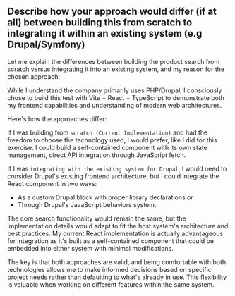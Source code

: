 ## Describe how your approach would differ (if at all) between building this from scratch to integrating it within an existing system (e.g Drupal/Symfony)

Let me explain the differences between building the product search from scratch versus integrating it into an existing system, and my reason for the chosen approach:

While I understand the company primarily uses PHP/Drupal, I consciously chose to build this test with Vite + React + TypeScript to demonstrate both my frontend capabilities and understanding of modern web architectures.

Here's how the approaches differ:

If I was building from `scratch (Current Implementation)` and had the freedom to choose the technology used, I would prefer, like I did for this exercise. I could build a self-contained component with its own state management, direct API integration through JavaScript fetch.

If I was `integrating with the existing system for Drupal`, I would need to consider Drupal's existing frontend architecture, but I could integrate the React component in two ways:

- As a custom Drupal block with proper library declarations or
- Through Drupal's JavaScript behaviors system.

The core search functionality would remain the same, but the implementation details would adapt to fit the host system's architecture and best practices. My current React implementation is actually advantageous for integration as it's built as a self-contained component that could be embedded into either system with minimal modifications.

The key is that both approaches are valid, and being comfortable with both technologies allows me to make informed decisions based on specific project needs rather than defaulting to what's already in use. This flexibility is valuable when working on different features within the same system.
